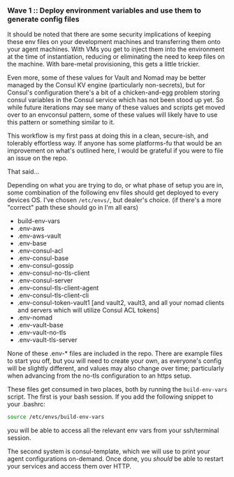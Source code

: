 ### Wave 1 :: Deploy environment variables and use them to generate config files

It should be noted that there are some security implications of keeping these env files on your development machines and transferring them onto your agent machines.  With VMs you get to inject them into the environment at the time of instantiation, reducing or eliminating the need to keep files on the machine.  With bare-metal provisioning, this gets a little trickier.

Even more, some of these values for Vault and Nomad may be better managed by the Consul KV engine (particularly non-secrets), but for Consul's configuration there's a bit of a chicken-and-egg problem storing consul variables in the Consul service which has not been stood up yet.  So while future iterations may see many of these values and scripts get moved over to an envconsul pattern, some of these values will likely have to use this pattern or something similar to it.

This workflow is my first pass at doing this in a clean, secure-ish, and tolerably effortless way.  If anyone has some platforms-fu that would be an improvement on what's outlined here, I would be grateful if you were to file an issue on the repo.

That said...

Depending on what you are trying to do, or what phase of setup you are in, some combination of the following env files should get deployed to every devices OS.  I've chosen `/etc/envs/`, but dealer's choice.  (if there's a more "correct" path these should go in I'm all ears)
- build-env-vars
- .env-aws
- .env-aws-vault
- .env-base
- .env-consul-acl
- .env-consul-base
- .env-consul-gossip
- .env-consul-no-tls-client
- .env-consul-server
- .env-consul-tls-client-agent
- .env-consul-tls-client-cli
- .env-consul-token-vault1 [and vault2, vault3, and all your nomad clients and servers which will utilize Consul ACL tokens]
- .env-nomad
- .env-vault-base
- .env-vault-no-tls
- .env-vault-tls-server

None of these .env-* files are included in the repo.  There are example files to start you off, but you will need to create your own, as everyone's config will be slightly different, and values may also change over time; particularly when advancing from the no-tls configuration to an https setup.

These files get consumed in two places, both by running the `build-env-vars` script.  The first is your bash session.  If you add the following snippet to your .bashrc:
```bash 
source /etc/envs/build-env-vars
```
you will be able to access all the relevant env vars from your ssh/terminal session.

The second system is consul-template, which we will use to print your agent configurations on-demand.  Once done, you _should_ be able to restart your services and access them over HTTP.